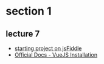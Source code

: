 # section 1  
## lecture 7  
- [starting project on jsFiddle](https://jsfiddle.net/smax/c4mcxu7s/)
- [Official Docs - VueJS Installation](https://vuejs.org/v2/guide/installation.html)